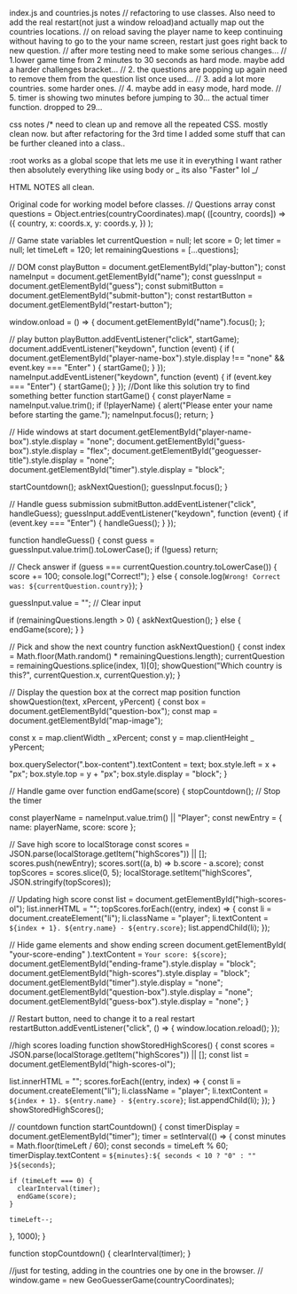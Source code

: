 index.js and countries.js notes
// refactoring to use classes. Also need to add the real restart(not just a window reload)and actually map out the countries locations.
// on reload saving the player name to keep continuing without having to go to the your name screen, restart just goes right back to new question.
// after more testing need to make some serious changes...
// 1.lower game time from 2 minutes to 30 seconds as hard mode. maybe add a harder challenges bracket...
// 2. the questions are popping up again need to remove them from the question list once used...
// 3. add a lot more countries. some harder ones.
// 4. maybe add in easy mode, hard mode.
// 5. timer is showing two minutes before jumping to 30... the actual timer function. dropped to 29...

css notes
/\*
need to clean up and remove all the repeated CSS.
mostly clean now. but after refactoring for the 3rd time I added some stuff that can be further cleaned into a class..

:root works as a global scope that lets me use it in everything I want
rather then absolutely everything like using body or _ its also "Faster" lol
_/

HTML NOTES
all clean.

Original code for working model before classes.
// Questions array
const questions = Object.entries(countryCoordinates).map(
([country, coords]) => ({
country,
x: coords.x,
y: coords.y,
})
);

// Game state variables
let currentQuestion = null;
let score = 0;
let timer = null;
let timeLeft = 120;
let remainingQuestions = [...questions];

// DOM
const playButton = document.getElementById("play-button");
const nameInput = document.getElementById("name");
const guessInput = document.getElementById("guess");
const submitButton = document.getElementById("submit-button");
const restartButton = document.getElementById("restart-button");

window.onload = () => {
document.getElementById("name").focus();
};

// play button
playButton.addEventListener("click", startGame);
document.addEventListener("keydown", function (event) {
if (
document.getElementById("player-name-box").style.display !== "none" &&
event.key === "Enter"
) {
startGame();
}
});
nameInput.addEventListener("keydown", function (event) {
if (event.key === "Enter") {
startGame();
}
});
//Dont like this solution try to find something better
function startGame() {
const playerName = nameInput.value.trim();
if (!playerName) {
alert("Please enter your name before starting the game.");
nameInput.focus();
return;
}

// Hide windows at start
document.getElementById("player-name-box").style.display = "none";
document.getElementById("guess-box").style.display = "flex";
document.getElementById("geoguesser-title").style.display = "none";
document.getElementById("timer").style.display = "block";

startCountdown();
askNextQuestion();
guessInput.focus();
}

// Handle guess submission
submitButton.addEventListener("click", handleGuess);
guessInput.addEventListener("keydown", function (event) {
if (event.key === "Enter") {
handleGuess();
}
});

function handleGuess() {
const guess = guessInput.value.trim().toLowerCase();
if (!guess) return;

// Check answer
if (guess === currentQuestion.country.toLowerCase()) {
score += 100;
console.log("Correct!");
} else {
console.log(`Wrong! Correct was: ${currentQuestion.country}`);
}

guessInput.value = ""; // Clear input

if (remainingQuestions.length > 0) {
askNextQuestion();
} else {
endGame(score);
}
}

// Pick and show the next country
function askNextQuestion() {
const index = Math.floor(Math.random() \* remainingQuestions.length);
currentQuestion = remainingQuestions.splice(index, 1)[0];
showQuestion("Which country is this?", currentQuestion.x, currentQuestion.y);
}

// Display the question box at the correct map position
function showQuestion(text, xPercent, yPercent) {
const box = document.getElementById("question-box");
const map = document.getElementById("map-image");

const x = map.clientWidth _ xPercent;
const y = map.clientHeight _ yPercent;

box.querySelector(".box-content").textContent = text;
box.style.left = x + "px";
box.style.top = y + "px";
box.style.display = "block";
}

// Handle game over
function endGame(score) {
stopCountdown(); // Stop the timer

const playerName = nameInput.value.trim() || "Player";
const newEntry = { name: playerName, score: score };

// Save high score to localStorage
const scores = JSON.parse(localStorage.getItem("highScores")) || [];
scores.push(newEntry);
scores.sort((a, b) => b.score - a.score);
const topScores = scores.slice(0, 5);
localStorage.setItem("highScores", JSON.stringify(topScores));

// Updating high score
const list = document.getElementById("high-scores-ol");
list.innerHTML = "";
topScores.forEach((entry, index) => {
const li = document.createElement("li");
li.className = "player";
li.textContent = `${index + 1}. ${entry.name} - ${entry.score}`;
list.appendChild(li);
});

// Hide game elements and show ending screen
document.getElementById(
"your-score-ending"
).textContent = `Your score: ${score}`;
document.getElementById("ending-frame").style.display = "block";
document.getElementById("high-scores").style.display = "block";
document.getElementById("timer").style.display = "none";
document.getElementById("question-box").style.display = "none";
document.getElementById("guess-box").style.display = "none";
}

// Restart button, need to change it to a real restart
restartButton.addEventListener("click", () => {
window.location.reload();
});

//high scores loading
function showStoredHighScores() {
const scores = JSON.parse(localStorage.getItem("highScores")) || [];
const list = document.getElementById("high-scores-ol");

list.innerHTML = "";
scores.forEach((entry, index) => {
const li = document.createElement("li");
li.className = "player";
li.textContent = `${index + 1}. ${entry.name} - ${entry.score}`;
list.appendChild(li);
});
}
showStoredHighScores();

// countdown
function startCountdown() {
const timerDisplay = document.getElementById("timer");
timer = setInterval(() => {
const minutes = Math.floor(timeLeft / 60);
const seconds = timeLeft % 60;
timerDisplay.textContent = `${minutes}:${
      seconds < 10 ? "0" : ""
    }${seconds}`;

    if (timeLeft === 0) {
      clearInterval(timer);
      endGame(score);
    }

    timeLeft--;

}, 1000);
}

function stopCountdown() {
clearInterval(timer);
}

//just for testing, adding in the countries one by one in the browser.
// window.game = new GeoGuesserGame(countryCoordinates);
